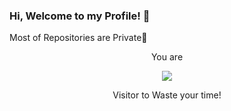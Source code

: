 ### Hi, Welcome to my Profile! 👋
Most of Repositories are Private🗿
<!--
**AloneX079/AloneX079** is a ✨ _special_ ✨ repository because its `README.md` (this file) appears on your GitHub profile.

Here are some ideas to get you started:

- 🔭 I’m currently working on ...
- 🌱 I’m currently learning ...
- 👯 I’m looking to collaborate on ...
- 🤔 I’m looking for help with ...
- 💬 Ask me about ...
- 📫 How to reach me: ...
- 😄 Pronouns: ...
- ⚡ Fun fact: ...
-->
<p align="center">You are</p>
<p align="center"><img alingn="center" src="https://profile-counter.glitch.me/AloneX079/count.svg"/></p>
<p align="center">Visitor to Waste your time!</p>
